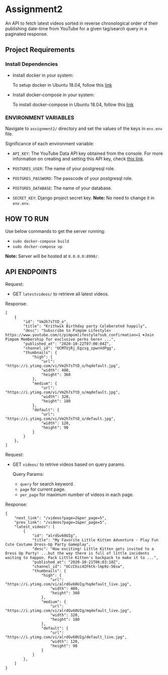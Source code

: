 # Assignment2

An API to fetch latest videos sorted in reverse chronological order of their publishing date-time from YouTube for a given tag/search query in a paginated response.

## Project Requirements

### Install Dependencies

- Install docker in your system:

   To setup docker in Ubuntu 18.04, follow this [link](https://meet.google.com/linkredirect?authuser=0&dest=https%3A%2F%2Fdocs.docker.com%2Fengine%2Finstall%2Fubuntu%2F)
   
- Install docker-compose in your system:

   To install docker-compose in Ubuntu 18.04, follow this [link](https://meet.google.com/linkredirect?authuser=0&dest=https%3A%2F%2Fdocs.docker.com%2Fcompose%2Finstall%2F)
   
### ENVIRONMENT VARIABLES

Navigate to `assignment2/` directory and set the values of the keys in `env.env` file.

Significance of each environment variable:

- `API_KEY`: The YouTube Data API key obtained from the console. For more information on creating and setting this API key, check [this link](https://developers.google.com/youtube/v3/getting-started).

- `POSTGRES_USER`: The name of your postgresql role.

- `POSTGRES_PASSWORD`: The passcode of your postgresql role.

- `POSTGRES_DATABASE`: The name of your database.

- `SECRET_KEY`: Django project secret key. **Note:** No need to change it in `env.env`.

## HOW TO RUN

Use below commands to get the server running:

- `sudo docker-compose build`
- `sudo docker-compose up`

**Note:** Server will be hosted at `0.0.0.0:8990/`.

## API ENDPOINTS

Request:

- GET `latestvideos/` to retrieve all latest videos.

Response:

```
[
    {
        "id": "Vm2h7sTtD_o",
        "title": "Krithwik Birthday party Celeberated happily",
        "desc": "Subscribe to Pimpom Lifestyle⬇ https://www.youtube.com/c/pimpomlifestyle?sub_confirmation=1 ➽Join Pimpom Membership for exclusive perks here⬇ ...",
        "published_at": "2020-10-22T07:00:04Z",
        "channel_id": "UCMTUjRj_Egzsg_zpwnVdPgg",
        "thumbnails": {
            "high": {
                "url": "https://i.ytimg.com/vi/Vm2h7sTtD_o/hqdefault.jpg",
                "width": 480,
                "height": 360
            },
            "medium": {
                "url": "https://i.ytimg.com/vi/Vm2h7sTtD_o/mqdefault.jpg",
                "width": 320,
                "height": 180
            },
            "default": {
                "url": "https://i.ytimg.com/vi/Vm2h7sTtD_o/default.jpg",
                "width": 120,
                "height": 90
            }
        }
    },
]
```

Request:

- GET `videos/` to retrive videos based on query params.

  Query Params:
     - `query` for search keyword.
     - `page` for current page.
     - `per_page` for maximum number of videos in each page.

Response:

```
{
    "next_link": "/videos?page=2&per_page=5",
    "prev_link": "/videos?page=1&per_page=5",
    "latest_videos": [
        {
            "id": "alrdGv60UIg",
            "title": "My Favorite Little Kitten Adventure - Play Fun Cute Costume Dress-Up Party Gameplay",
            "desc": "How exciting! Little Kitten gets invited to a Dress Up Party! ...but the way there is full of little incidents waiting to happen. Pack Little Kitten's backpack to make it to ...",
            "published_at": "2020-10-21T06:03:10Z",
            "channel_id": "UCcChic4IF6tk-lmp9z-56sw",
            "thumbnails": {
                "high": {
                    "url": "https://i.ytimg.com/vi/alrdGv60UIg/hqdefault_live.jpg",
                    "width": 480,
                    "height": 360
                },
                "medium": {
                    "url": "https://i.ytimg.com/vi/alrdGv60UIg/mqdefault_live.jpg",
                    "width": 320,
                    "height": 180
                },
                "default": {
                    "url": "https://i.ytimg.com/vi/alrdGv60UIg/default_live.jpg",
                    "width": 120,
                    "height": 90
                }
            }
        },
    ]
}
```
